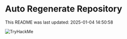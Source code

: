 # Auto Regenerate Repository

This README was last updated: 2025-01-04 14:50:58

 ![TryHackMe](https://tryhackme.com/badge/533634)